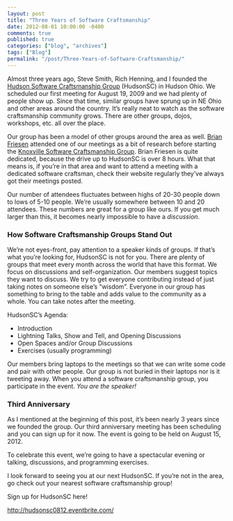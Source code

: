 ```yaml
---
layout: post
title: "Three Years of Software Craftsmanship"
date: 2012-08-01 10:00:00 -0400
comments: true
published: true
categories: ["blog", "archives"]
tags: ["Blog"]
permalink: "/post/Three-Years-of-Software-Craftsmanship/"
---
```

<!-- more -->

<p>Almost three years ago, Steve Smith, Rich Henning, and I founded the <a href="http://hudsonsc.com/">Hudson Software Craftsmanship Group</a> (HudsonSC) in Hudson Ohio. We scheduled our first meeting for August 19, 2009 and we had plenty of people show up. Since that time, similar groups have sprung up in NE Ohio and other areas around the country. It&rsquo;s really neat to watch as the software craftsmanship community grows. There are other groups, dojos, workshops, etc. all over the place.</p>
<p>Our group has been a model of other groups around the area as well. <a href="http://twitter.com/brianfriesen">Brian Friesen</a> attended one of our meetings as a bit of research before starting the <a href="http://knoxvillesc.org/">Knoxville Software Craftsmanship Group</a>. Brian Friesen is quite dedicated, because the drive up to HudsonSC is over 8 hours. What that means is, if you&rsquo;re in that area and want to attend a meeting with a dedicated software craftsman, check their website regularly they&rsquo;ve always got their meetings posted.</p>
<p>Our number of attendees fluctuates between highs of 20-30 people down to lows of 5-10 people. We&rsquo;re usually somewhere between 10 and 20 attendees. These numbers are great for a group like ours. If you get much larger than this, it becomes nearly impossible to have a <em>discussion</em>.</p>
<h3>How Software Craftsmanship Groups Stand Out</h3>
<p>We&rsquo;re not eyes-front, pay attention to a speaker kinds of groups. If that&rsquo;s what you&rsquo;re looking for, HudsonSC is not for you. There are plenty of groups that meet every month across the world that have this format. We focus on discussions and self-organization. Our members suggest topics they want to discuss. We try to get everyone contributing instead of just taking notes on someone else&rsquo;s &ldquo;wisdom&rdquo;. Everyone in our group has something to bring to the table and adds value to the community as a whole. You can take notes after the meeting.</p>
<p>HudsonSC&rsquo;s Agenda:</p>
<ul>
<li>Introduction</li>
<li>Lightning Talks, Show and Tell, and Opening Discussions</li>
<li>Open Spaces and/or Group Discussions</li>
<li>Exercises (usually programming)</li>
</ul>
<p>Our members bring laptops to the meetings so that we can write some code and pair with other people. Our group is not buried in their laptops nor is it tweeting away. When you attend a software craftsmanship group, you participate in the event. <em>You are the speaker!</em></p>
<h3>Third Anniversary</h3>
<p>As I mentioned at the beginning of this post, it&rsquo;s been nearly 3 years since we founded the group. Our third anniversary meeting has been scheduling and you can sign up for it now. The event is going to be held on August 15, 2012.</p>
<p>To celebrate this event, we&rsquo;re going to have a spectacular evening or talking, discussions, and programming exercises.</p>
<p>I look forward to seeing you at our next HudsonSC. If you&rsquo;re not in the area, go check out your nearest software craftsmanship group!</p>
<p>Sign up for HudsonSC here!</p>
<p><a title="http://hudsonsc0812.eventbrite.com/" href="http://hudsonsc0812.eventbrite.com/">http://hudsonsc0812.eventbrite.com/</a></p>
